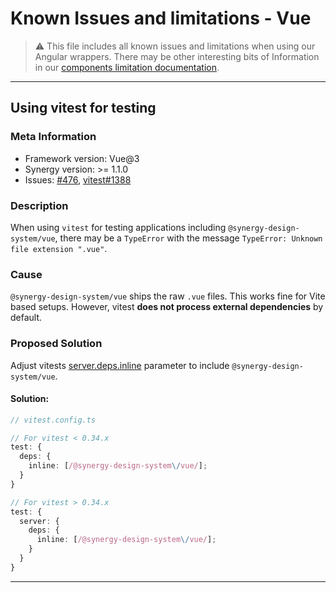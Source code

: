 # Known Issues and limitations - Vue

> ⚠️ This file includes all known issues and limitations when using our Angular wrappers.
> There may be other interesting bits of Information in our [components limitation documentation](https://synergy-design-system.github.io/?path=/docs/limitations-components--docs).

---

## Using vitest for testing

### Meta Information

- Framework version: Vue@3
- Synergy version: >= 1.1.0
- Issues: [#476](https://github.com/synergy-design-system/synergy-design-system/issues/476), [vitest#1388](https://github.com/vitest-dev/vitest/issues/1388)

### Description

When using `vitest` for testing applications including `@synergy-design-system/vue`, there may be a `TypeError` with the message `TypeError: Unknown file extension ".vue"`.

### Cause

`@synergy-design-system/vue` ships the raw `.vue` files. This works fine for Vite based setups. However, vitest **does not process external dependencies** by default.

### Proposed Solution

Adjust vitests [server.deps.inline](https://vitest.dev/config/#server-deps-inline) parameter to include `@synergy-design-system/vue`.

#### Solution:

```typescript
// vitest.config.ts

// For vitest < 0.34.x
test: {
  deps: {
    inline: [/@synergy-design-system\/vue/];
  }
}

// For vitest > 0.34.x
test: {
  server: {
    deps: {
      inline: [/@synergy-design-system\/vue/];
    }
  }
}
```

---
